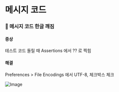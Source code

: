 # 메시지 코드

### 🔨 메시지 코드 한글 깨짐

#### 증상
테스트 코드 돌릴 때 Assertions 에서 ?? 로 찍힘

#### 해결
Preferences > File Encodings 에서 UTF-8, 체크박스 체크

![Image](https://i.imgur.com/5hkiuD1.png)